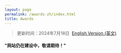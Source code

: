 ```yaml
---
layout: page
permalink: /awards-zh/index.html
title: Awards
---
```


> 更新时间：2024年7月18日&nbsp;  [English Version (英文)](https://yapengf.com/awards/)

#### "网站仍在建设中，敬请期待！"